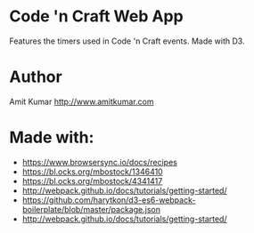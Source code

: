 # Code 'n Craft Web App
Features the timers used in Code 'n Craft events. Made with D3.

# Author
Amit Kumar
http://www.amitkumar.com

# Made with:

- https://www.browsersync.io/docs/recipes
- https://bl.ocks.org/mbostock/1346410
- https://bl.ocks.org/mbostock/4341417
- http://webpack.github.io/docs/tutorials/getting-started/
- https://github.com/harytkon/d3-es6-webpack-boilerplate/blob/master/package.json
- http://webpack.github.io/docs/tutorials/getting-started/
